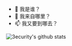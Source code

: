 
- 🤔 我是谁？
- 💬 我来自哪里？
- 📫 我又要到哪去？
⁢


![3ecurity's github stats](https://github-readme-stats.vercel.app/api?username=3ecurity&show_icons=true)
